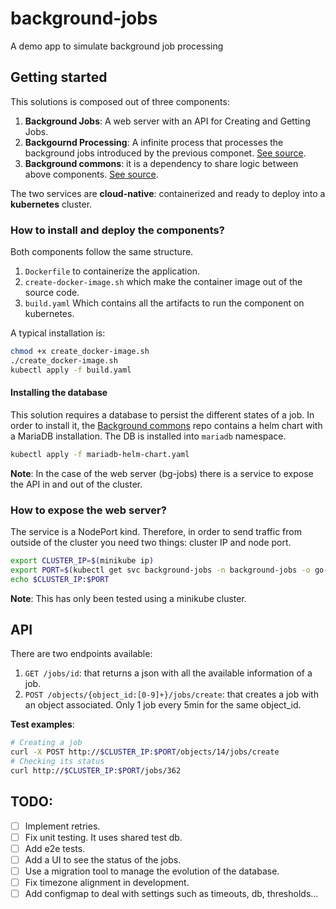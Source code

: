 # background-jobs
A demo app to simulate background job processing

## Getting started

This solutions is composed out of three components:
1. **Background Jobs**: A web server with an API for Creating and Getting Jobs.
2. **Backgournd Processing**: A infinite process that processes the background jobs introduced by the previous componet. [See source](http://github.com/xeviknal/background-processing).
3. **Background commons**: it is a dependency to share logic between above components. [See source](http://github.com/xeviknal/background-commons).

The two services are **cloud-native**: containerized and ready to deploy into a **kubernetes** cluster.

### How to install and deploy the components?

Both components follow the same structure.
1. `Dockerfile` to containerize the application.
2. `create-docker-image.sh` which make the container image out of the source code.
3. `build.yaml` Which contains all the artifacts to run the component on kubernetes.

A typical installation is:

```bash
chmod +x create_docker-image.sh
./create_docker-image.sh
kubectl apply -f build.yaml
```

#### Installing the database
This solution requires a database to persist the different states of a job. In order to install it, the [Background commons](http://github.com/xeviknal/background-commons) repo contains a helm chart with a MariaDB installation. The DB is installed into `mariadb` namespace.

```bash
kubectl apply -f mariadb-helm-chart.yaml
```

**Note**: In the case of the web server (bg-jobs) there is a service to expose the API in and out of the cluster.

### How to expose the web server?

The service is a NodePort kind. Therefore, in order to send traffic from outside of the cluster you need two things: cluster IP and node port.

```bash
export CLUSTER_IP=$(minikube ip)
export PORT=$(kubectl get svc background-jobs -n background-jobs -o go-template='{{(index .spec.ports 0).nodePort}}')
echo $CLUSTER_IP:$PORT
```

**Note**: This has only been tested using a minikube cluster.

## API

There are two endpoints available:

1. `GET /jobs/id`: that returns a json with all the available information of a job.
2. `POST /objects/{object_id:[0-9]+}/jobs/create`: that creates a job with an object associated. Only 1 job every 5min for the same object_id.

**Test examples**:

```bash
# Creating a job
curl -X POST http://$CLUSTER_IP:$PORT/objects/14/jobs/create
# Checking its status
curl http://$CLUSTER_IP:$PORT/jobs/362
```

## TODO:

- [ ] Implement retries.
- [ ] Fix unit testing. It uses shared test db. 
- [ ] Add e2e tests.
- [ ] Add a UI to see the status of the jobs.
- [ ] Use a migration tool to manage the evolution of the database.
- [ ] Fix timezone alignment in development.
- [ ] Add configmap to deal with settings such as timeouts, db, thresholds...
